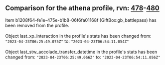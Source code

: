 ## Comparison for the athena profile, rvn: [478](https://github.com/PRO100KatYT/FortniteProfileRevisions/tree/main/profiles/athena/478%20athena.json)-[480](https://github.com/PRO100KatYT/FortniteProfileRevisions/tree/main/profiles/athena/480%20athena.json)

Item b1208f64-fe1e-475e-b1b8-06f6fa01168f (GiftBox:gb_battlepass) has been removed from the profile.
<br><br>
Object last_xp_interaction in the profile's stats has been changed from: `"2023-04-23T06:25:49.075Z"` to: `"2023-04-23T06:54:11.054Z"`
<br><br>
Object last_stw_accolade_transfer_datetime in the profile's stats has been changed from: `"2023-04-23T06:25:49.066Z"` to: `"2023-04-23T06:54:11.056Z"`
<br><br>
